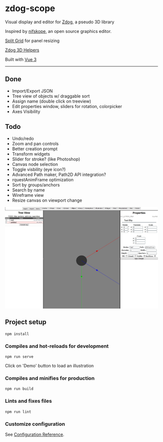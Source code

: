 # zdog-scope
Visual display and editor for [Zdog](https://zzz.dog/), a pseudo 3D library

Inspired by [nifskope](http://www.niftools.org/), an open source graphics editor.


[Split Grid](https://github.com/nathancahill/split/tree/master/packages/split-grid) for panel resizing

[Zdog 3D Helpers](https://observablehq.com/@mootari/zdog-helpers)

Built with [Vue 3](https://v3.vuejs.org/)

---
## Done
- Import/Export JSON
- Tree view of objects w/ draggable sort
- Assign name (double click on treeview)
- Edit properties window, sliders for rotation, colorpicker
- Axes Visibility

## Todo
- Undo/redo
- Zoom and pan controls
- Better creation prompt
- Transform widgets
- Slider for stroke? (like Photoshop)
- Canvas node selection
- Toggle visbility (eye icon?)
- Advanced Path maker, Path2D API integration?
- rquestAnimFrame optimization
- Sort by groups/anchors
- Search by name
- Wireframe view
- Resize canvas on viewport change


![Screenshot of the editor with an item selected](https://raw.githubusercontent.com/ceruulean/zdog-scope/master/public/capture.jpg)

## Project setup
```
npm install
```

### Compiles and hot-reloads for development
```
npm run serve
```

Click on 'Demo' button to load an illustration

### Compiles and minifies for production
```
npm run build
```

### Lints and fixes files
```
npm run lint
```

### Customize configuration
See [Configuration Reference](https://cli.vuejs.org/config/).
